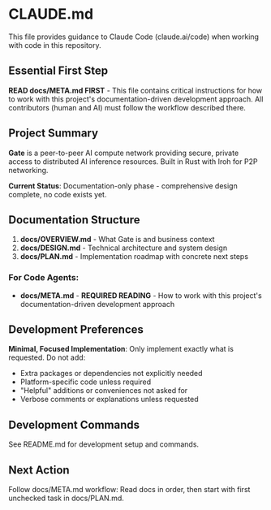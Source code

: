# CLAUDE.md

This file provides guidance to Claude Code (claude.ai/code) when working with code in this repository.

## Essential First Step

**READ docs/META.md FIRST** - This file contains critical instructions for how to work with this project's documentation-driven development approach. All contributors (human and AI) must follow the workflow described there.

## Project Summary

**Gate** is a peer-to-peer AI compute network providing secure, private access to distributed AI inference resources. Built in Rust with Iroh for P2P networking.

**Current Status**: Documentation-only phase - comprehensive design complete, no code exists yet.

## Documentation Structure

1. **docs/OVERVIEW.md** - What Gate is and business context
2. **docs/DESIGN.md** - Technical architecture and system design  
3. **docs/PLAN.md** - Implementation roadmap with concrete next steps

### For Code Agents:
- **docs/META.md** - **REQUIRED READING** - How to work with this project's documentation-driven development approach

## Development Preferences

**Minimal, Focused Implementation**: Only implement exactly what is requested. Do not add:
- Extra packages or dependencies not explicitly needed
- Platform-specific code unless required
- "Helpful" additions or conveniences not asked for
- Verbose comments or explanations unless requested

## Development Commands

See README.md for development setup and commands.

## Next Action

Follow docs/META.md workflow: Read docs in order, then start with first unchecked task in docs/PLAN.md.